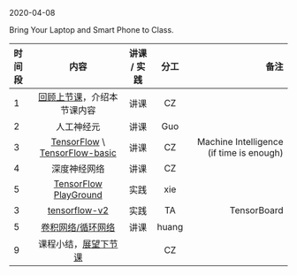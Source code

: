 2020-04-08

Bring Your Laptop  and Smart Phone to Class. 

|时间段     |  内容    | 讲课 / 实践     |  分工  |  备注       |
| :---      |   :----:    |   :----:    |    :----:    | ---: |
|  1  |  [回顾上节课](../WW7/WW7-Plan.md)，介绍本节课内容     |  讲课    |     CZ     |      |
|  2  |  人工神经元 |  讲课    |    Guo    |         |
|  3  | [TensorFlow](http://tensorflow.google.cn) \ [TensorFlow-basic](2tensorflow-basic.pdf) | 讲课 | CZ   | Machine Intelligence (if time is enough) |
|  4  |  深度神经网络 |  讲课    |    CZ    |         |
|  5  | [TensorFlow PlayGround](https://playground.tensorflow.org/)     |  实践   |     xie     |        |
|  3  | [tensorflow-v2](../../TensorFlow/TensorFlow-v2) | 实践 | TA   | TensorBoard |
|  5  | [卷积网络/循环网络](1CNN_RNN.pdf)  |       讲课        |   huang        |         |
|  9  |  课程小结，[展望下节课](../WW9/WW9-Plan.md)       |     |  CZ |   |
